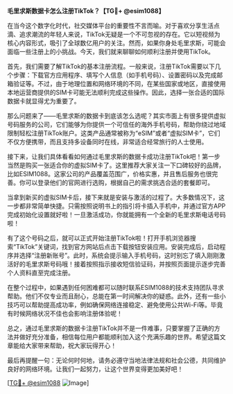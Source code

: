 **毛里求斯数据卡怎么注册TikTok？【TG💪+ @esim1088】**

在当今这个数字化时代，社交媒体平台的重要性不言而喻。对于喜欢分享生活点滴、追求潮流的年轻人来说，TikTok无疑是一个不可忽视的存在。它以短视频为核心内容形式，吸引了全球数亿用户的关注。然而，如果你身处毛里求斯，可能会面临一些注册上的小挑战。今天，我们就来聊聊如何顺利注册并使用TikTok。

首先，我们需要了解TikTok的基本注册流程。一般来说，注册TikTok需要以下几个步骤：下载官方应用程序、填写个人信息（如手机号码）、设置密码以及完成邮箱验证等。不过，由于地理位置和网络环境的不同，在某些国家或地区，直接使用本地运营商提供的SIM卡可能无法顺利完成这些操作。因此，选择一张合适的国际数据卡就显得尤为重要了。

那么问题来了——毛里求斯的数据卡到底该怎么选呢？其实市面上有很多提供虚拟号码服务的公司，它们能够为你提供一个可信任的海外手机号码，帮助你绕过地域限制轻松注册TikTok账户。这类产品通常被称为“eSIM”或者“虚拟SIM卡”，它们不仅方便携带，而且支持多设备同时在线，非常适合经常旅行的人士使用。

接下来，让我们具体看看如何通过毛里求斯的数据卡成功注册TikTok吧！第一步当然是购买一张适合你的虚拟SIM卡了。这里推荐大家关注一下口碑较好的品牌，比如ESIM1088。这家公司的产品覆盖范围广，价格实惠，并且售后服务也很完善。你可以登录他们的官网进行选购，根据自己的需求挑选合适的套餐即可。

当拿到新买的虚拟SIM卡后，接下来就是安装与激活的过程了。大多数情况下，这一步都非常简单快捷。只需按照说明书上的指引将卡插入手机中，并通过官方APP完成初始化设置就好啦！一旦激活成功，你就能拥有一个全新的毛里求斯电话号码啦！

有了这个号码之后，就可以正式开始注册TikTok啦！打开手机浏览器搜索“TikTok”关键词，找到官方网站后点击下载按钮安装应用。安装完成后，启动程序并选择“注册新账号”。此时，系统会提示输入手机号码，这时别忘了填入刚刚激活好的毛里求斯号码哦！接着按照指示接收短信验证码，并按照页面提示逐步完善个人资料直至完成注册。

在整个过程中，如果遇到任何困难都可以随时联系ESIM1088的技术支持团队寻求帮助。他们不仅专业而且耐心，总能在第一时间解决你的疑惑。此外，还有一些小技巧可以帮助提高成功率，例如确保网络连接稳定、避免使用公共Wi-Fi等。毕竟有时候网络状况不佳也会影响注册体验呢！

总之，通过毛里求斯的数据卡注册TikTok并不是一件难事，只要掌握了正确的方法并做好充分准备，相信每位用户都能顺利加入这个充满乐趣的世界。希望这篇文章能给大家带来帮助，祝大家玩得开心！

最后再提醒一句：无论何时何地，请务必遵守当地法律法规和社会公德，共同维护良好的网络环境。让我们一起努力，让这个世界变得更加美好吧！

[[TG💪+ @esim1088](https://t.me/s/esim1088) ![Image](https://i.postimg.cc/4NQfJmqS/Snipaste-2025-05-13-00-14-12.png)]